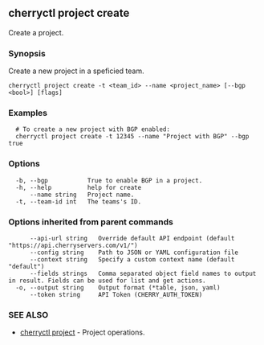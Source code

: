 ## cherryctl project create

Create a project.

### Synopsis

Create a new project in a speficied team.

```
cherryctl project create -t <team_id> --name <project_name> [--bgp <bool>] [flags]
```

### Examples

```
  # To create a new project with BGP enabled:
  cherryctl project create -t 12345 --name "Project with BGP" --bgp true
```

### Options

```
  -b, --bgp           True to enable BGP in a project.
  -h, --help          help for create
      --name string   Project name.
  -t, --team-id int   The teams's ID.
```

### Options inherited from parent commands

```
      --api-url string   Override default API endpoint (default "https://api.cherryservers.com/v1/")
      --config string    Path to JSON or YAML configuration file
      --context string   Specify a custom context name (default "default")
      --fields strings   Comma separated object field names to output in result. Fields can be used for list and get actions.
  -o, --output string    Output format (*table, json, yaml)
      --token string     API Token (CHERRY_AUTH_TOKEN)
```

### SEE ALSO

* [cherryctl project](cherryctl_project.md)	 - Project operations.


